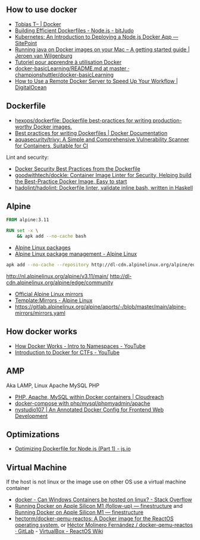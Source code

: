 ## How to use docker

- [Tobias T– | Docker](https://tobiastom.name/explains/docker)
- [Building Efficient Dockerfiles - Node.js - bitJudo](http://bitjudo.com/blog/2014/03/13/building-efficient-dockerfiles-node-dot-js/)
- [Kubernetes: An Introduction to Deploying a Node.js Docker App — SitePoint](https://www.sitepoint.com/kubernetes-deploy-node-js-docker-app/)
- [Running java on Docker images on your Mac – A getting started guide | Jeroen van Wilgenburg](https://vanwilgenburg.wordpress.com/2017/05/15/running-java-on-docker-images-on-your-mac-a-getting-started-guide/)
- [Tutoriel pour apprendre à utilisation Docker](https://xataz.developpez.com/tutoriels/utilisation-docker/)
- [docker-basicLearning/README.md at master · championshuttler/docker-basicLearning](https://github.com/championshuttler/docker-basicLearning/blob/master/README.md)
- [How to Use a Remote Docker Server to Speed Up Your Workflow | DigitalOcean](https://www.digitalocean.com/community/tutorials/how-to-use-a-remote-docker-server-to-speed-up-your-workflow)

## Dockerfile

- [hexops/dockerfile: Dockerfile best-practices for writing production-worthy Docker images.](https://github.com/hexops/dockerfile)
- [Best practices for writing Dockerfiles | Docker Documentation](https://docs.docker.com/develop/develop-images/dockerfile_best-practices/)
- [aquasecurity/trivy: A Simple and Comprehensive Vulnerability Scanner for Containers, Suitable for CI](https://github.com/aquasecurity/trivy)

Lint and security:

- [Docker Security Best Practices from the Dockerfile](https://web.archive.org/web/20210104021357/https://cloudberry.engineering/article/dockerfile-security-best-practices/)
- [goodwithtech/dockle: Container Image Linter for Security, Helping build the Best-Practice Docker Image, Easy to start](https://github.com/goodwithtech/dockle)
- [hadolint/hadolint: Dockerfile linter, validate inline bash, written in Haskell](https://github.com/hadolint/hadolint)

## Alpine

```dockerfile
FROM alpine:3.11

RUN set -x \
    && apk add --no-cache bash
```

- [Alpine Linux packages](https://pkgs.alpinelinux.org/packages?name=npm&branch=edge#)
- [Alpine Linux package management - Alpine Linux](https://wiki.alpinelinux.org/wiki/Alpine_Linux_package_management)

```sh
apk add --no-cache --repository http://dl-cdn.alpinelinux.org/alpine/edge/main package
```

http://nl.alpinelinux.org/alpine/v3.11/main/
http://dl-cdn.alpinelinux.org/alpine/edge/community

- [Official Alpine Linux mirrors](https://mirrors.alpinelinux.org/)
- [Template:Mirrors - Alpine Linux](https://wiki.alpinelinux.org/wiki/Template:Mirrors)
- https://gitlab.alpinelinux.org/alpine/aports/-/blob/master/main/alpine-mirrors/mirrors.yaml

## How docker works

- [How Docker Works - Intro to Namespaces - YouTube](https://www.youtube.com/watch?v=-YnMr1lj4Z8)
- [Introduction to Docker for CTFs - YouTube](https://www.youtube.com/watch?v=cPGZMt4cJ0I)

## AMP

Aka LAMP, Linux Apache MySQL PHP

- [PHP, Apache, MySQL within Docker containers | Cloudreach](https://www.cloudreach.com/en/resources/blog/ct-apache-docker-containers/)
- [docker-compose with php/mysql/phpmyadmin/apache](https://gist.github.com/jcavat/2ed51c6371b9b488d6a940ba1049189b)
- [nystudio107 | An Annotated Docker Config for Frontend Web Development](https://nystudio107.com/blog/an-annotated-docker-config-for-frontend-web-development)

## Optimizations

- [Optimizing Dockerfile for Node.js (Part 1) - js.io](https://web.archive.org/web/20200913150039/https://js.io/optimizing-dockerfile-for-node-js-part-1)

## Virtual Machine

If the host is not linux or the image use on other OS use a virtual machine container

- [docker - Can Windows Containers be hosted on linux? - Stack Overflow](https://stackoverflow.com/questions/42158596/can-windows-containers-be-hosted-on-linux)
- [Running Docker on Apple Silicon M1 (follow-up) — finestructure](https://web.archive.org/web/20201127230755/https://finestructure.co/blog/2020/11/27/running-docker-on-apple-silicon-m1-follow-up) and [Running Docker on Apple Silicon M1 — finestructure](https://web.archive.org/web/20201128004304/https://finestructure.co/blog/2020/11/27/running-docker-on-apple-silicon-m1)
- [hectorm/docker-qemu-reactos: A Docker image for the ReactOS operating system.](https://github.com/hectorm/docker-qemu-reactos) or [Héctor Molinero Fernández / docker-qemu-reactos · GitLab](https://gitlab.com/hectorm/docker-qemu-reactos) - [VirtualBox - ReactOS Wiki](https://reactos.org/wiki/VirtualBox)
